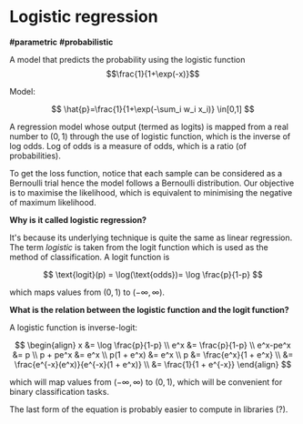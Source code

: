 # Logistic regression

**#parametric** **#probabilistic**

A model that predicts the probability using the logistic function $$\frac{1}{1+\exp(-x)}$$

Model:

$$
\hat{p}=\frac{1}{1+\exp(-\sum_i w_i x_i)} \in[0,1]
$$

A regression model whose output (termed as logits) is mapped from a real number to $(0,1)$ through the use of logistic function, which is the inverse of log odds. Log of odds is a measure of odds, which is a ratio (of probabilities).

To get the loss function, notice that each sample can be considered as a Bernoulli trial hence the model follows a Bernoulli distribution. Our objective is to maximise the likelihood, which is equivalent to minimising the negative of maximum likelihood.

**Why is it called logistic regression?**
    
It's because its underlying technique is quite the same as linear regression. The term *logistic* is taken from the logit function which is used as the method of classification. A logit function is

$$
\text{logit}(p) = \log(\text{odds})= \log \frac{p}{1-p}
$$

which maps values from $(0,1)$ to $(-\infty,\infty)$.

**What is the relation between the logistic function and the logit function?**

A logistic function is inverse-logit:

$$
\begin{align}
x &= \log \frac{p}{1-p} \\
e^x &= \frac{p}{1-p} \\
e^x-pe^x &= p \\
p + pe^x &= e^x \\
p(1 + e^x) &= e^x \\
p &= \frac{e^x}{1 + e^x} \\
  &= \frac{e^{-x}(e^x)}{e^{-x}(1 + e^x)} \\
  &= \frac{1}{1 + e^{-x}}
\end{align}
$$

which will map values from $(-\infty,\infty)$ to $(0,1)$, which will be convenient for binary classification tasks.

The last form of the equation is probably easier to compute in libraries (?).
